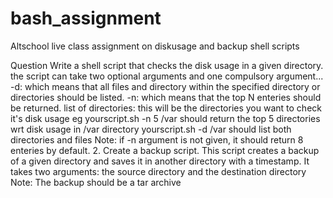 # bash_assignment
Altschool live class assignment on diskusage and backup shell scripts

Question
Write a shell script that checks the disk usage in a given directory.
the script can take two optional arguments and one compulsory argument...
-d: which means that all files and directory within the specified directory or directories should be listed.
-n: which means that the top N enteries should be returned.
list of directories: this will be the directories you want to check it's disk usage
eg yourscript.sh -n 5 /var
should return the top 5 directories wrt disk usage in /var directory
yourscript.sh -d /var
should list both directories and files
Note: if -n argument is not given, it should return 8 enteries by default.
2. Create a backup script. This script creates a backup of a given directory and saves it in another directory with a timestamp. It takes two arguments:
the source directory and the destination directory
Note: The backup should be a tar archive

